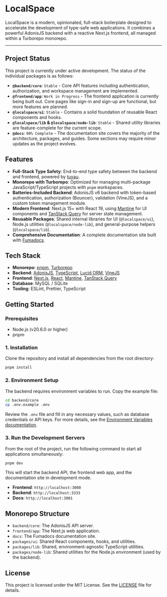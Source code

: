 # LocalSpace

LocalSpace is a modern, opinionated, full-stack boilerplate designed to accelerate the development of type-safe web applications. It combines a powerful AdonisJS backend with a reactive Next.js frontend, all managed within a Turborepo monorepo.

---

## Project Status

This project is currently under active development. The status of the individual packages is as follows:

-   **`@backend/core`**: `Stable` - Core API features including authentication, authorization, and workspace management are implemented.
-   **`@frontend/app`**: `Work in Progress` - The frontend application is currently being built out. Core pages like sign-in and sign-up are functional, but more features are planned.
-   **`@localspace/ui`**: `Stable` - Contains a solid foundation of reusable React components and hooks.
-   **`@localspace/lib` & `@localspace/node-lib`**: `Stable` - Shared utility libraries are feature-complete for the current scope.
-   **`@docs`**: `90% Complete` - The documentation site covers the majority of the architecture, packages, and guides. Some sections may require minor updates as the project evolves.

## Features

-   **Full-Stack Type Safety**: End-to-end type safety between the backend and frontend, powered by [tuyau](https://github.com/tuyau-js/tuyau).
-   **Monorepo with Turborepo**: Optimized for managing multi-package JavaScript/TypeScript projects with `pnpm` workspaces.
-   **Batteries-Included Backend**: AdonisJS v6 backend with token-based authentication, authorization (Bouncer), validation (VineJS), and a custom token management module.
-   **Modern Frontend**: Next.js 15+ with React 19, using [Mantine](https://mantine.dev/) for UI components and [TanStack Query](https://tanstack.com/query/latest) for server state management.
-   **Reusable Packages**: Shared internal libraries for UI (`@localspace/ui`), Node.js utilities (`@localspace/node-lib`), and general-purpose helpers (`@localspace/lib`).
-   **Comprehensive Documentation**: A complete documentation site built with [Fumadocs](https://fumadocs.vercel.app/).

## Tech Stack

-   **Monorepo**: [pnpm](https://pnpm.io/), [Turborepo](https://turbo.build/repo)
-   **Backend**: [AdonisJS](https://adonisjs.com/), [TypeScript](https://www.typescriptlang.org/), [Lucid ORM](https://docs.adonisjs.com/guides/database/lucid), [VineJS](https://vinejs.dev/)
-   **Frontend**: [Next.js](https://nextjs.org/), [React](https://react.dev/), [Mantine](https://mantine.dev/), [TanStack Query](https://tanstack.com/query/latest)
-   **Database**: MySQL / SQLite
-   **Tooling**: ESLint, Prettier, TypeScript

## Getting Started

### Prerequisites

-   Node.js (v20.6.0 or higher)
-   pnpm

### 1. Installation

Clone the repository and install all dependencies from the root directory:

```bash
pnpm install
```

### 2. Environment Setup

The backend requires environment variables to run. Copy the example file:

```bash
cd backend/core
cp .env.example .env
```

Review the `.env` file and fill in any necessary values, such as database credentials or API keys. For more details, see the [Environment Variables documentation](/docs/environment-variables).

### 3. Run the Development Servers

From the root of the project, run the following command to start all applications simultaneously:

```bash
pnpm dev
```

This will start the backend API, the frontend web app, and the documentation site in development mode.

-   **Frontend**: `http://localhost:3000`
-   **Backend**: `http://localhost:3333`
-   **Docs**: `http://localhost:3001`

## Monorepo Structure

-   `backend/core`: The AdonisJS API server.
-   `frontend/app`: The Next.js web application.
-   `docs`: The Fumadocs documentation site.
-   `packages/ui`: Shared React components, hooks, and utilities.
-   `packages/lib`: Shared, environment-agnostic TypeScript utilities.
-   `packages/node-lib`: Shared utilities for the Node.js environment (used by the backend).

## License

This project is licensed under the MIT License. See the [LICENSE](./LICENSE) file for details.

